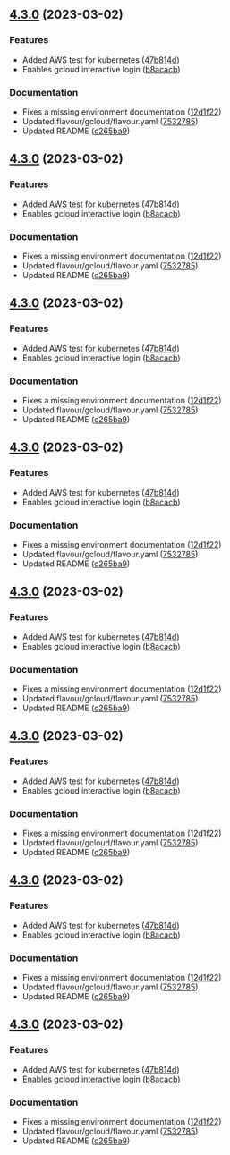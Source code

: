 ## [4.3.0](https://github.com/dodevops/cloudcontrol/compare/v4.2.0...v4.3.0) (2023-03-02)


### Features

* Added AWS test for kubernetes ([47b814d](https://github.com/dodevops/cloudcontrol/commit/47b814d039d20cc29603c71663bccf5a7338ffcc))
* Enables gcloud interactive login ([b8acacb](https://github.com/dodevops/cloudcontrol/commit/b8acacb2e8b5cca3077a3d0083f36fd67b314ec2))


### Documentation

* Fixes a missing environment documentation ([12d1f22](https://github.com/dodevops/cloudcontrol/commit/12d1f22809fd715104d6e67a2899b15d41fb5db5))
* Updated flavour/gcloud/flavour.yaml ([7532785](https://github.com/dodevops/cloudcontrol/commit/75327850278d892ff13b4daad8e08407329a3a35))
* Updated README ([c265ba9](https://github.com/dodevops/cloudcontrol/commit/c265ba96015235ea0a143224239755b7fcbc806e))



## [4.3.0](https://github.com/dodevops/cloudcontrol/compare/v4.2.0...v4.3.0) (2023-03-02)


### Features

* Added AWS test for kubernetes ([47b814d](https://github.com/dodevops/cloudcontrol/commit/47b814d039d20cc29603c71663bccf5a7338ffcc))
* Enables gcloud interactive login ([b8acacb](https://github.com/dodevops/cloudcontrol/commit/b8acacb2e8b5cca3077a3d0083f36fd67b314ec2))


### Documentation

* Fixes a missing environment documentation ([12d1f22](https://github.com/dodevops/cloudcontrol/commit/12d1f22809fd715104d6e67a2899b15d41fb5db5))
* Updated flavour/gcloud/flavour.yaml ([7532785](https://github.com/dodevops/cloudcontrol/commit/75327850278d892ff13b4daad8e08407329a3a35))
* Updated README ([c265ba9](https://github.com/dodevops/cloudcontrol/commit/c265ba96015235ea0a143224239755b7fcbc806e))



## [4.3.0](https://github.com/dodevops/cloudcontrol/compare/v4.2.0...v4.3.0) (2023-03-02)


### Features

* Added AWS test for kubernetes ([47b814d](https://github.com/dodevops/cloudcontrol/commit/47b814d039d20cc29603c71663bccf5a7338ffcc))
* Enables gcloud interactive login ([b8acacb](https://github.com/dodevops/cloudcontrol/commit/b8acacb2e8b5cca3077a3d0083f36fd67b314ec2))


### Documentation

* Fixes a missing environment documentation ([12d1f22](https://github.com/dodevops/cloudcontrol/commit/12d1f22809fd715104d6e67a2899b15d41fb5db5))
* Updated flavour/gcloud/flavour.yaml ([7532785](https://github.com/dodevops/cloudcontrol/commit/75327850278d892ff13b4daad8e08407329a3a35))
* Updated README ([c265ba9](https://github.com/dodevops/cloudcontrol/commit/c265ba96015235ea0a143224239755b7fcbc806e))



## [4.3.0](https://github.com/dodevops/cloudcontrol/compare/v4.2.0...v4.3.0) (2023-03-02)


### Features

* Added AWS test for kubernetes ([47b814d](https://github.com/dodevops/cloudcontrol/commit/47b814d039d20cc29603c71663bccf5a7338ffcc))
* Enables gcloud interactive login ([b8acacb](https://github.com/dodevops/cloudcontrol/commit/b8acacb2e8b5cca3077a3d0083f36fd67b314ec2))


### Documentation

* Fixes a missing environment documentation ([12d1f22](https://github.com/dodevops/cloudcontrol/commit/12d1f22809fd715104d6e67a2899b15d41fb5db5))
* Updated flavour/gcloud/flavour.yaml ([7532785](https://github.com/dodevops/cloudcontrol/commit/75327850278d892ff13b4daad8e08407329a3a35))
* Updated README ([c265ba9](https://github.com/dodevops/cloudcontrol/commit/c265ba96015235ea0a143224239755b7fcbc806e))



## [4.3.0](https://github.com/dodevops/cloudcontrol/compare/v4.2.0...v4.3.0) (2023-03-02)


### Features

* Added AWS test for kubernetes ([47b814d](https://github.com/dodevops/cloudcontrol/commit/47b814d039d20cc29603c71663bccf5a7338ffcc))
* Enables gcloud interactive login ([b8acacb](https://github.com/dodevops/cloudcontrol/commit/b8acacb2e8b5cca3077a3d0083f36fd67b314ec2))


### Documentation

* Fixes a missing environment documentation ([12d1f22](https://github.com/dodevops/cloudcontrol/commit/12d1f22809fd715104d6e67a2899b15d41fb5db5))
* Updated flavour/gcloud/flavour.yaml ([7532785](https://github.com/dodevops/cloudcontrol/commit/75327850278d892ff13b4daad8e08407329a3a35))
* Updated README ([c265ba9](https://github.com/dodevops/cloudcontrol/commit/c265ba96015235ea0a143224239755b7fcbc806e))



## [4.3.0](https://github.com/dodevops/cloudcontrol/compare/v4.2.0...v4.3.0) (2023-03-02)


### Features

* Added AWS test for kubernetes ([47b814d](https://github.com/dodevops/cloudcontrol/commit/47b814d039d20cc29603c71663bccf5a7338ffcc))
* Enables gcloud interactive login ([b8acacb](https://github.com/dodevops/cloudcontrol/commit/b8acacb2e8b5cca3077a3d0083f36fd67b314ec2))


### Documentation

* Fixes a missing environment documentation ([12d1f22](https://github.com/dodevops/cloudcontrol/commit/12d1f22809fd715104d6e67a2899b15d41fb5db5))
* Updated flavour/gcloud/flavour.yaml ([7532785](https://github.com/dodevops/cloudcontrol/commit/75327850278d892ff13b4daad8e08407329a3a35))
* Updated README ([c265ba9](https://github.com/dodevops/cloudcontrol/commit/c265ba96015235ea0a143224239755b7fcbc806e))



## [4.3.0](https://github.com/dodevops/cloudcontrol/compare/v4.2.0...v4.3.0) (2023-03-02)


### Features

* Added AWS test for kubernetes ([47b814d](https://github.com/dodevops/cloudcontrol/commit/47b814d039d20cc29603c71663bccf5a7338ffcc))
* Enables gcloud interactive login ([b8acacb](https://github.com/dodevops/cloudcontrol/commit/b8acacb2e8b5cca3077a3d0083f36fd67b314ec2))


### Documentation

* Fixes a missing environment documentation ([12d1f22](https://github.com/dodevops/cloudcontrol/commit/12d1f22809fd715104d6e67a2899b15d41fb5db5))
* Updated flavour/gcloud/flavour.yaml ([7532785](https://github.com/dodevops/cloudcontrol/commit/75327850278d892ff13b4daad8e08407329a3a35))
* Updated README ([c265ba9](https://github.com/dodevops/cloudcontrol/commit/c265ba96015235ea0a143224239755b7fcbc806e))



## [4.3.0](https://github.com/dodevops/cloudcontrol/compare/v4.2.0...v4.3.0) (2023-03-02)


### Features

* Added AWS test for kubernetes ([47b814d](https://github.com/dodevops/cloudcontrol/commit/47b814d039d20cc29603c71663bccf5a7338ffcc))
* Enables gcloud interactive login ([b8acacb](https://github.com/dodevops/cloudcontrol/commit/b8acacb2e8b5cca3077a3d0083f36fd67b314ec2))


### Documentation

* Fixes a missing environment documentation ([12d1f22](https://github.com/dodevops/cloudcontrol/commit/12d1f22809fd715104d6e67a2899b15d41fb5db5))
* Updated flavour/gcloud/flavour.yaml ([7532785](https://github.com/dodevops/cloudcontrol/commit/75327850278d892ff13b4daad8e08407329a3a35))
* Updated README ([c265ba9](https://github.com/dodevops/cloudcontrol/commit/c265ba96015235ea0a143224239755b7fcbc806e))
